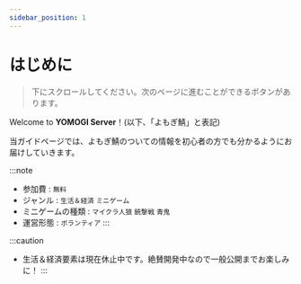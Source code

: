 ```yaml
---
sidebar_position: 1
---
```


# はじめに

> 下にスクロールしてください。次のページに進むことができるボタンがあります。

Welcome to **YOMOGI Server**！(以下、「よもぎ鯖」と表記)

当ガイドページでは、よもぎ鯖のついての情報を初心者の方でも分かるようにお届けしていきます。

:::note
- 参加費 : `無料`
- ジャンル : `生活＆経済` `ミニゲーム`
- ミニゲームの種類 : `マイクラ人狼` `銃撃戦` `青鬼`
- 運営形態 : `ボランティア`
:::

:::caution
- 生活＆経済要素は現在休止中です。絶賛開発中なので一般公開までお楽しみに！
:::
